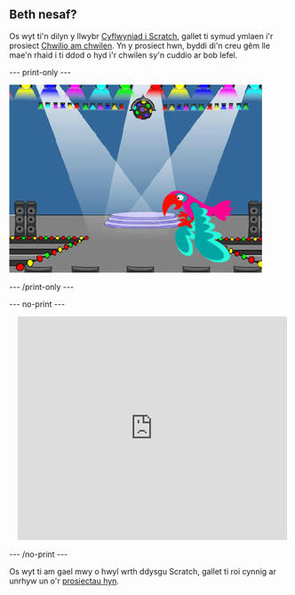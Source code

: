 ## Beth nesaf?

Os wyt ti'n dilyn y llwybr [Cyflwyniad i Scratch](https://projects.raspberrypi.org/cy-GB/pathways/scratch-intro), gallet ti symud ymlaen i'r prosiect [Chwilio am chwilen](https://projects.raspberrypi.org/cy-GB/projects/find-the-bug). Yn y prosiect hwn, byddi di'n creu gêm lle mae'n rhaid i ti ddod o hyd i'r chwilen sy'n cuddio ar bob lefel.

--- print-only ---

![Y prosiect 'Chwilio am chwilen'.](images/find-the-bug.png)

--- /print-only ---

--- no-print ---

<div class="scratch-preview" style="margin-left: 15px;">
  <iframe allowtransparency="true" width="485" height="402" src="https://scratch.mit.edu/projects/embed/627955196/?autostart=false" frameborder="0"></iframe>
</div>

--- /no-print ---

Os wyt ti am gael mwy o hwyl wrth ddysgu Scratch, gallet ti roi cynnig ar unrhyw un o'r [prosiectau hyn](https://projects.raspberrypi.org/cy-GB/projects?software%5B%5D=scratch&curriculum%5B%5D=%201).

